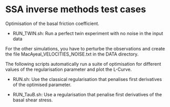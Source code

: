 # SSA inverse methods test cases

Optimisation of the basal friction coefficient.

- RUN_TWIN.sh: Run a perfect twin experiment with no noise in the input data

For the other simulations, you have to perturbe the observations 
and create the file MacAyeal_VELOCITIES_NOISE.txt in the DATA directory.

The following scripts automatically run a suite of optimisation for different values 
of the regularisation parameter and plot the L-Curve.

- RUN.sh: Use the classical regularisation that penalises first derivatives of the optimised parameter.

- RUN_TauB.sh: Use a regularisation that penalise first derivatives of the basal shear stress.

